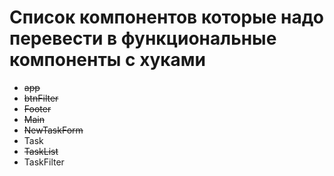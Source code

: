 # Список компонентов которые надо перевести в функциональные компоненты с хуками

- ~~app~~
- ~~btnFilter~~
- ~~Footer~~
- ~~Main~~
- ~~NewTaskForm~~
- Task
- ~~TaskList~~
- TaskFilter
